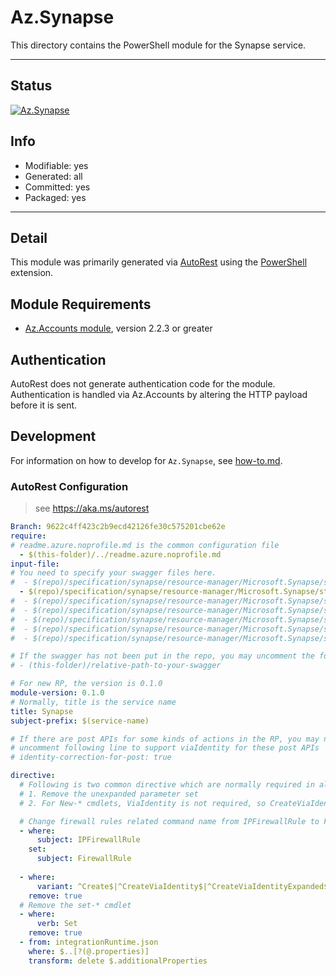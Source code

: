 <!-- region Generated -->
# Az.Synapse
This directory contains the PowerShell module for the Synapse service.

---
## Status
[![Az.Synapse](https://img.shields.io/powershellgallery/v/Az.Synapse.svg?style=flat-square&label=Az.Synapse "Az.Synapse")](https://www.powershellgallery.com/packages/Az.Synapse/)

## Info
- Modifiable: yes
- Generated: all
- Committed: yes
- Packaged: yes

---
## Detail
This module was primarily generated via [AutoRest](https://github.com/Azure/autorest) using the [PowerShell](https://github.com/Azure/autorest.powershell) extension.

## Module Requirements
- [Az.Accounts module](https://www.powershellgallery.com/packages/Az.Accounts/), version 2.2.3 or greater

## Authentication
AutoRest does not generate authentication code for the module. Authentication is handled via Az.Accounts by altering the HTTP payload before it is sent.

## Development
For information on how to develop for `Az.Synapse`, see [how-to.md](how-to.md).
<!-- endregion -->

### AutoRest Configuration
> see https://aka.ms/autorest

``` yaml
Branch: 9622c4ff423c2b9ecd42126fe30c575201cbe62e
require:
# readme.azure.noprofile.md is the common configuration file
  - $(this-folder)/../readme.azure.noprofile.md
input-file:
# You need to specify your swagger files here.
#  - $(repo)/specification/synapse/resource-manager/Microsoft.Synapse/stable/2021-03-01/bigDataPool.json
  - $(repo)/specification/synapse/resource-manager/Microsoft.Synapse/stable/2021-03-01/firewallRule.json
#  - $(repo)/specification/synapse/resource-manager/Microsoft.Synapse/stable/2021-03-01/integrationRuntime.json
#  - $(repo)/specification/synapse/resource-manager/Microsoft.Synapse/stable/2021-03-01/sqlPool.json
#  - $(repo)/specification/synapse/resource-manager/Microsoft.Synapse/stable/2021-03-01/workspace.json
#  - $(repo)/specification/synapse/resource-manager/Microsoft.Synapse/stable/2021-03-01/keys.json
#  - $(repo)/specification/synapse/resource-manager/Microsoft.Synapse/stable/2021-03-01/privatelinkhub.json

# If the swagger has not been put in the repo, you may uncomment the following line and refer to it locally
# - (this-folder)/relative-path-to-your-swagger 

# For new RP, the version is 0.1.0
module-version: 0.1.0
# Normally, title is the service name
title: Synapse
subject-prefix: $(service-name)

# If there are post APIs for some kinds of actions in the RP, you may need to 
# uncomment following line to support viaIdentity for these post APIs
# identity-correction-for-post: true

directive:
  # Following is two common directive which are normally required in all the RPs
  # 1. Remove the unexpanded parameter set
  # 2. For New-* cmdlets, ViaIdentity is not required, so CreateViaIdentityExpanded is removed as well

  # Change firewall rules related command name from IPFirewallRule to FirewallRule
  - where:
      subject: IPFirewallRule
    set:
      subject: FirewallRule
    
  - where:
      variant: ^Create$|^CreateViaIdentity$|^CreateViaIdentityExpanded$|^Update$|^UpdateViaIdentity$
    remove: true
  # Remove the set-* cmdlet
  - where:
      verb: Set
    remove: true
  - from: integrationRuntime.json
    where: $..[?(@.properties)]
    transform: delete $.additionalProperties

```
